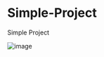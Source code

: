 # Simple-Project
Simple Project

![image](https://github.com/user-attachments/assets/470d8632-1854-4fc4-af28-44ee4f3eac92)
